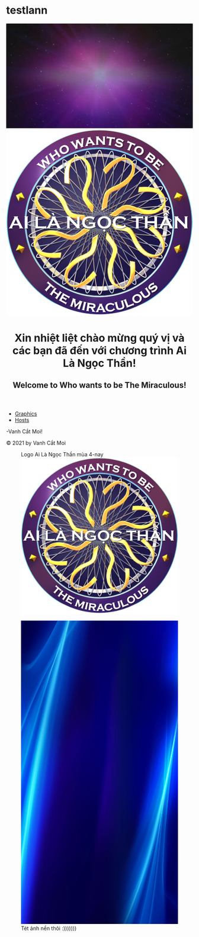 # testlann
<link rel = "icon" type = "image/png" href = "imgs/icon alnt html.png" />
<img src = "nền ALTP hà lan 2019.png" alt = "Background Bankgiro Miljonairs Olga"/>
<img src = "Logo ALNT Olga.png" alt = "WWTBTM Logo"/>
<header>
    <h1>Xin nhiệt liệt chào mừng quý vị và các bạn đã đến với chương trình Ai Là Ngọc Thần!</h1>
    <h2>Welcome to Who wants to be The Miraculous!</h2>
</header>
<nav>
      <ul>
           <li><a href="#graphics">Graphics</a></li>
           <li><a href="#Hosts">Hosts</a></li>
       </ul>
</nav>           
<p>-Vanh Cắt Moi!</p>
<footer>
   &copy; 2021 by Vanh Cắt Moi<br>
</footer>
<figure>
    <figcaption>Logo Ai Là Ngọc Thần mùa 4-nay</figcaption>
    <img src="Logo ALNT Olga.png"/>
</figure>
<figure>
  <img src = "wwm_background_app.jpg"
       width = "1000px"  height = "820px" 
       alt = "Nền ALTP Bản Đức">
  <figcaption> Tét ảnh nền thôi :)))))))</figcaption>     
</figure>
